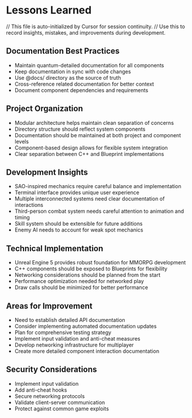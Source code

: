 # Lessons Learned

// This file is auto-initialized by Cursor for session continuity.
// Use this to record insights, mistakes, and improvements during development.

## Documentation Best Practices
- Maintain quantum-detailed documentation for all components
- Keep documentation in sync with code changes
- Use @docs/ directory as the source of truth
- Cross-reference related documentation for better context
- Document component dependencies and requirements

## Project Organization
- Modular architecture helps maintain clean separation of concerns
- Directory structure should reflect system components
- Documentation should be maintained at both project and component levels
- Component-based design allows for flexible system integration
- Clear separation between C++ and Blueprint implementations

## Development Insights
- SAO-inspired mechanics require careful balance and implementation
- Terminal interface provides unique user experience
- Multiple interconnected systems need clear documentation of interactions
- Third-person combat system needs careful attention to animation and timing
- Skill system should be extensible for future additions
- Enemy AI needs to account for weak spot mechanics

## Technical Implementation
- Unreal Engine 5 provides robust foundation for MMORPG development
- C++ components should be exposed to Blueprints for flexibility
- Networking considerations should be planned from the start
- Performance optimization needed for networked play
- Draw calls should be minimized for better performance

## Areas for Improvement
- Need to establish detailed API documentation
- Consider implementing automated documentation updates
- Plan for comprehensive testing strategy
- Implement input validation and anti-cheat measures
- Develop networking infrastructure for multiplayer
- Create more detailed component interaction documentation

## Security Considerations
- Implement input validation
- Add anti-cheat hooks
- Secure networking protocols
- Validate client-server communication
- Protect against common game exploits 